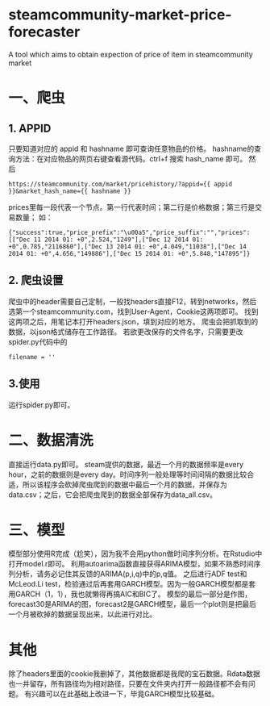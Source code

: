 # steamcommunity-market-price-forecaster
A tool which aims to obtain expection of price of item in steamcommunity market

# 一、爬虫
## 1. APPID
只要知道对应的 appid 和 hashname 即可查询任意物品的价格。
hashname的查询方法：在对应物品的网页右键查看源代码。ctrl+f 搜索 hash_name 即可。
然后
```
https://steamcommunity.com/market/pricehistory/?appid={{ appid }}&market_hash_name={{ hashname }}
```
prices里每一段代表一个节点。第一行代表时间；第二行是价格数据；第三行是交易数量；
如：
```
{"success":true,"price_prefix":"\u00a5","price_suffix":"","prices":[["Dec 11 2014 01: +0",2.524,"1249"],["Dec 12 2014 01: +0",0.785,"2116860"],["Dec 13 2014 01: +0",4.049,"11038"],["Dec 14 2014 01: +0",4.656,"149886"],["Dec 15 2014 01: +0",5.848,"147895"]}
```
## 2. 爬虫设置
爬虫中的header需要自己定制，一般找headers直接F12，转到networks，然后选第一个steamcommunity.com，找到User-Agent，Cookie这两项即可。
找到这两项之后，用笔记本打开headers.json，填到对应的地方。
爬虫会把抓取到的数据，以json格式储存在工作路径。
若欲更改保存的文件名字，只需要更改spider.py代码中的
```
filename = ''
```
## 3.使用
运行spider.py即可。
# 二、数据清洗
直接运行data.py即可。
steam提供的数据，最近一个月的数据频率是every hour，之前的数据则是every day。时间序列一般处理等时间间隔的数据比较合适，所以该程序会砍掉爬虫爬到的数据中最后一个月的数据，并保存为data.csv；之后，它会把爬虫爬到的数据全部保存为data_all.csv。

# 三、模型
模型部分使用R完成（尬笑），因为我不会用python做时间序列分析。在Rstudio中打开model.r即可。
利用autoarima函数直接获得ARIMA模型，如果不熟悉时间序列分析，请务必记住其反馈的ARIMA(p,i,q)中的p,q值。
之后进行ADF test和McLeod.Li test，检验通过后再套用GARCH模型。因为一般GARCH模型都是套用GARCH（1，1），我也就懒得再搞AIC和BIC了。
模型的最后一部分是作图，forecast30是ARIMA的图，forecast2是GARCH模型，最后一个plot则是把最后一个月被砍掉的数据呈现出来，以此进行对比。

# 其他
除了headers里面的cookie我删掉了，其他数据都是我爬的宝石数据。Rdata数据也一并留存，所有路径均为相对路径，只要在文件夹内打开一般路径都不会有问题。
有兴趣可以在此基础上改进一下，毕竟GARCH模型比较基础。
